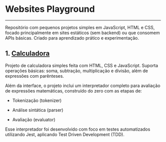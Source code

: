 # Websites Playground

---

Repositório com pequenos projetos simples em JavaScript, HTML e CSS, focado principalmente em sites estáticos (sem backend) ou que consomem APIs básicas. Criado para aprendizado prático e experimentação.

## 1. [Calculadora](https://guilhermelirar.github.io/web-js-playground/calc/index.html)

Projeto de calculadora simples feita com HTML, CSS e JavaScript.
Suporta operações básicas: soma, subtração, multiplicação e divisão, além de expressões com parênteses.

Além da interface, o projeto inclui um interpretador completo para avaliação de expressões matemáticas, construído do zero com as etapas de:

- Tokenização (tokenizer)

- Análise sintática (parser)

- Avaliação (evaluator)

Esse interpretador foi desenvolvido com foco em testes automatizados utilizando Jest, aplicando Test Driven Development (TDD).
